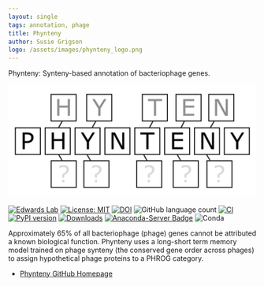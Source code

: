 ```yaml
---
layout: single
tags: annotation, phage
title: Phynteny
author: Susie Grigson
logo: /assets/images/phynteny_logo.png
---
```


Phynteny: Synteny-based annotation of bacteriophage genes.<!--more-->

![](/assets/images/phynteny_logo.png)

[![Edwards Lab](https://img.shields.io/badge/Bioinformatics-EdwardsLab-03A9F4)](https://edwards.sdsu.edu/research)
[![License: MIT](https://img.shields.io/badge/License-MIT-yellow.svg)](https://opensource.org/licenses/MIT)
[![DOI](https://zenodo.org/badge/548652990.svg)](https://zenodo.org/badge/latestdoi/548652990)
![GitHub language count](https://img.shields.io/github/languages/count/susiegriggo/Phynteny) 
[![CI](https://github.com/susiegriggo/Phynteny/actions/workflows/testing.yml/badge.svg)](https://github.com/susiegriggo/Phynteny/actions/workflows/testing.yml)
[![PyPI version](https://badge.fury.io/py/phynteny.svg)](https://badge.fury.io/py/phynteny)
[![Downloads](https://static.pepy.tech/badge/phynteny)](https://pepy.tech/project/phynteny)
[![Anaconda-Server Badge](https://anaconda.org/bioconda/phynteny/badges/version.svg)](https://anaconda.org/bioconda/phynteny)
![Conda](https://img.shields.io/conda/dn/bioconda/phynteny)

Approximately 65% of all bacteriophage (phage) genes cannot be attributed a known biological function. 
Phynteny uses a long-short term memory model trained on phage synteny (the conserved gene order across phages) to 
assign hypothetical phage proteins to a PHROG category.

 - [Phynteny GitHub Homepage](https://github.com/susiegriggo/Phynteny)